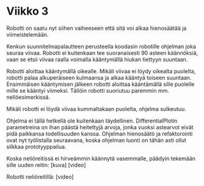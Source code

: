 # Viikko 3

Robotti on saatu nyt siihen vaiheeseen että sitä voi alkaa hienosäätää ja viimeistelemään.

Kenkun suunnitelmapalautteen perusteella koodasin robotille ohjelman joka seuraa viivaa. 
Robotti ei kuitenkaan tee suoranaisesti 90 asteen käännöksiä, vaan se etsii viivaa raalla
voimalla kääntymällä hiukan tiettyyn suuntaan.

Robotti aloittaa kääntymällä oikealle. Mikäli viivaa ei löydy oikealta puolelta, robotti
palaa alkuperäiseen kulmaansa ja alkaa kääntyä toiseen suuntaan. Ensimmäisen kääntymisen
jälkeen robotti aloittaa kääntämällä sille puolelle mille se kääntyi viimeksi.
Tällöin robotti suoriutuu paremmin mm. neliöesimerkissä.

Mikäli robotti ei löydä viivaa kummaltakaan puolelta, ohjelma sulkeutuu.

Ohjelma ei tällä hetkellä ole kuitenkaan täydellinen. DifferentialPlotin parametreina on
ihan päästä heitettyjä arvoja, jonka vuoksi astearvot eivät pidä paikkansa todellisuuden
kanssa. Ohjelman hienosäätö ja refaktorointi ovat nyt työlistalla seuraavana, koska
ohjelman luonti on tähän asti ollut silkkaa prototyyppailua.

Koska neliöreitissä ei hirveämmin käännytä vasemmalle, päädyin tekemään sille uuden reitin:
[kuva]
[video]

Robotti neliöreitillä: [video]
